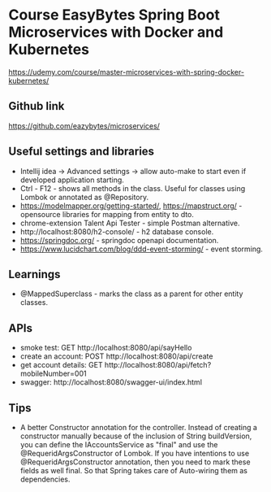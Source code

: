 # Course EasyBytes Spring Boot Microservices with Docker and Kubernetes
https://udemy.com/course/master-microservices-with-spring-docker-kubernetes/

## Github link
https://github.com/eazybytes/microservices/

## Useful settings and libraries
- Intellij idea -> Advanced settings -> allow auto-make to start even if developed application starting. 
- Ctrl - F12 - shows all methods in the class. Useful for classes using Lombok or annotated as @Repository.
- https://modelmapper.org/getting-started/, https://mapstruct.org/ - opensource libraries for mapping from entity to dto.
- chrome-extension Talent Api Tester - simple Postman alternative.
- http://localhost:8080/h2-console/ - h2 database console.
- https://springdoc.org/ - springdoc openapi documentation.
- https://www.lucidchart.com/blog/ddd-event-storming/ - event storming.

## Learnings
- @MappedSuperclass - marks the class as a parent for other entity classes.

## APIs
- smoke test: GET http://localhost:8080/api/sayHello
- create an account: POST http://localhost:8080/api/create
- get account details: GET http://localhost:8080/api/fetch?mobileNumber=001
- swagger: http://localhost:8080/swagger-ui/index.html

## Tips
- A better Constructor annotation for the controller.
Instead of creating a constructor manually because of the inclusion of String buildVersion, 
you can define the IAccountsService as "final" and use the @RequeridArgsConstructor of Lombok.
If you have intentions to use @RequeridArgsConstructor annotation, then you need to mark these fields as well final. 
So that Spring takes care of Auto-wiring them as dependencies.
